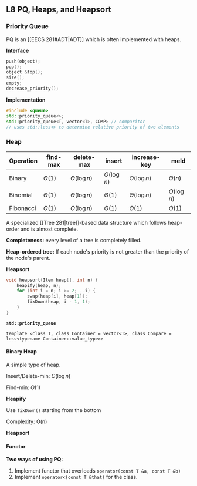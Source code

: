 ## L8 PQ, Heaps, and Heapsort

### Priority Queue

PQ is an [[EECS 281#ADT|ADT]] which is often implemented with heaps.

**Interface**

```c++
push(object);
pop();
object &top();
size();
empty;
decrease_priority();
```

**Implementation**

```c++
#include <queue>
std::priority_queue<>;
std::priority_queue<T, vector<T>, COMP> // comparitor
// uses std::less<> to determine relative priority of two elements
```

### Heap

| Operation | find-max    | delete-max       | insert      | increase-key     | meld        |
| --------- | ----------- | ---------------- | ----------- | ---------------- | ----------- |
| Binary    | $\Theta(1)$ | $\Theta(\log n)$ | $O(\log n)$ | $O(\log n)$      | $\Theta(n)$ |
| Binomial  | $\Theta(1)$ | $\Theta(\log n)$ | $\Theta(1)$ | $\Theta(\log n)$ | $O(\log n)$ |
| Fibonacci | $\Theta(1)$ | $O(\log n)$      | $\Theta(1)$ | $\Theta(1)$      | $\Theta(1)$ |

A specialized [[Tree 281|tree]]-based data structure which follows heap-order and is almost complete.

**Completeness:** every level of a tree is completely filled.

**Heap-ordered tree:** If each node's priority is not greater than the priority of the node's parent.

**Heapsort**

```c++
void heapsort(Item heap[], int n) {
	heapify(heap, n);
	for (int i = n; i >= 2; --i) {
		swap(heap[i], heap[1]);
		fixDown(heap, i - 1, 1);
	}
}
```

**`std::priority_queue`**

`template <class T, class Container = vector<T>, class Compare = less<typename Container::value_type>>`

#### Binary Heap

A simple type of heap.

Insert/Delete-min: $O(\log n)$

Find-min: $O(1)$

**Heapify**

Use `fixDown()` starting from the bottom

Complexity: O(n)

**Heapsort**

#### Functor

**Two ways of using PQ:**

1.  Implement functor that overloads `operator(const T &a, const T &b)`
2.  Implement `operator<(const T &that)` for the class.
